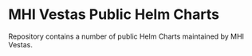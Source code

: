 # MHI Vestas Public Helm Charts

Repository contains a number of public Helm Charts maintained by MHI Vestas.
